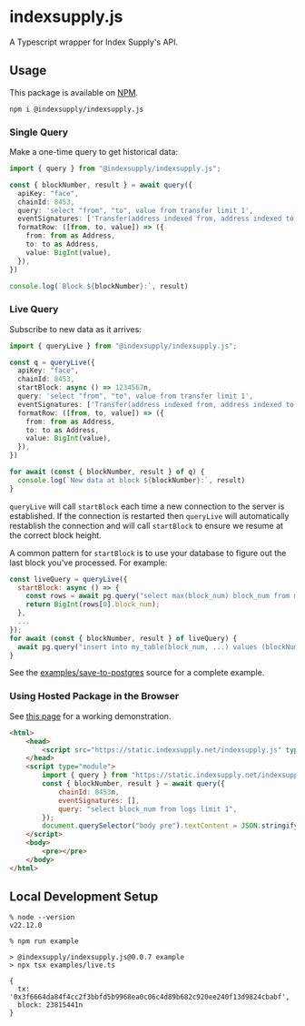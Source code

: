 # indexsupply.js

A Typescript wrapper for Index Supply's API.

## Usage

This package is available on [NPM](https://www.npmjs.com/package/@indexsupply/indexsupply.js).

```
npm i @indexsupply/indexsupply.js
```

### Single Query

Make a one-time query to get historical data:

```typescript
import { query } from "@indexsupply/indexsupply.js";

const { blockNumber, result } = await query({
  apiKey: "face",
  chainId: 8453,
  query: 'select "from", "to", value from transfer limit 1',
  eventSignatures: ['Transfer(address indexed from, address indexed to, uint256 value)'],
  formatRow: ([from, to, value]) => ({
    from: from as Address,
    to: to as Address,
    value: BigInt(value),
  }),
})

console.log(`Block ${blockNumber}:`, result)
```

### Live Query

Subscribe to new data as it arrives:

```typescript
import { queryLive } from "@indexsupply/indexsupply.js";

const q = queryLive({
  apiKey: "face",
  chainId: 8453,
  startBlock: async () => 1234567n,
  query: 'select "from", "to", value from transfer limit 1',
  eventSignatures: ['Transfer(address indexed from, address indexed to, uint256 value)'],
  formatRow: ([from, to, value]) => ({
    from: from as Address,
    to: to as Address,
    value: BigInt(value),
  }),
})

for await (const { blockNumber, result } of q) {
  console.log(`New data at block ${blockNumber}:`, result)
}
```

`queryLive` will call `startBlock` each time a new connection to the server is established. If the connection is restarted
then `queryLive` will automatically restablish the connection and will call `startBlock` to ensure we resume at the correct
block height.

A common pattern for `startBlock` is to use your database to figure out the last block you've processed. For example:

```javascript
const liveQuery = queryLive({
  startBlock: async () => {
    const rows = await pg.query("select max(block_num) block_num from my_table");
    return BigInt(rows[0].block_num);
  },
  ...
});
for await (const { blockNumber, result } of liveQuery) {
  await pg.query("insert into my_table(block_num, ...) values (blockNumber, ...)");
}
```

See the [examples/save-to-postgres](examples/save-to-postgres/src/index.ts) source for a complete example.


### Using Hosted Package in the Browser

See [this page](https://indexsupply.github.io/indexsupply.js/examples/index.html) for a working demonstration.

```html
<html>
    <head>
        <script src="https://static.indexsupply.net/indexsupply.js" type="module"></script>
    </head>
    <script type="module">
        import { query } from "https://static.indexsupply.net/indexsupply.js";
        const { blockNumber, result } = await query({
            chainId: 8453n,
            eventSignatures: [],
            query: "select block_num from logs limit 1",
        });
        document.querySelector("body pre").textContent = JSON.stringify({ blockNumber, result });
    </script>
    <body>
        <pre></pre>
    </body>
</html>
```

## Local Development Setup

```
% node --version
v22.12.0

% npm run example

> @indexsupply/indexsupply.js@0.0.7 example
> npx tsx examples/live.ts

{
  tx: '0x3f6664da84f4cc2f3bbfd5b9968ea0c06c4d89b682c920ee240f13d9824cbabf',
  block: 23815441n
}
```
